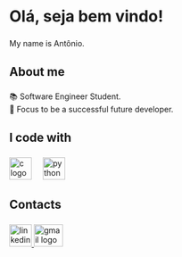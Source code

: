 <h1 align="left">Olá, seja bem vindo!</h1>

###

<p align="left">My name is Antônio.</p>

###

<h2 align="left">About me</h2>

###

<p align="left">📚 Software Engineer Student.<br>🎯 Focus to be a successful future developer.</p>

###

<h2 align="left">I code with</h2>

###

<div align="left">
  <img src="https://cdn.jsdelivr.net/gh/devicons/devicon/icons/c/c-original.svg" height="40" alt="c logo"  />
  <img width="12" />
  <img src="https://cdn.jsdelivr.net/gh/devicons/devicon/icons/python/python-original.svg" height="40" alt="python logo"  />
</div>

###

<h2 align="left">Contacts</h2>

###

<div align="left">
  <a href="www.linkedin.com/in/antônio-bacelar-jr-689a73306" target="_blank">
    <img src="https://img.shields.io/static/v1?message=LinkedIn&logo=linkedin&label=&color=0077B5&logoColor=white&labelColor=&style=for-the-badge" height="40" alt="linkedin logo" />
  </a>
  <a href="bacelarjr.dev@gmail.com" target="_blank">
    <img src="https://raw.githubusercontent.com/maurodesouza/profile-readme-generator/master/src/assets/icons/social/gmail/default.svg" width="52" height="40" alt="gmail logo"  />
</div>
    
###
